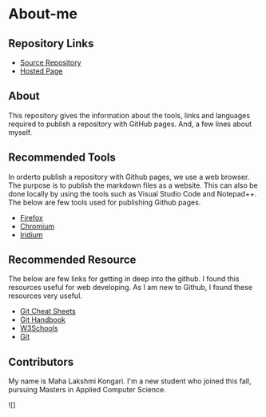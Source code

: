 # About-me

## Repository Links

- [Source Repository](https://github.com/MAHALAKSHMIKONGARI/about-me)
- [Hosted Page](https://mahalakshmikongari.github.io/about-me/)

## About

This repository gives the information about the tools, links and languages required to publish a repository with GitHub pages. And, a few lines about myself.

## Recommended Tools

In orderto publish a repository with Github pages, we use a web browser. The purpose is to publish the markdown files as a website. This can also be done locally by using the tools such as Visual Studio Code and Notepad++. The below are few tools used for publishing Github pages.

- [Firefox](https://www.mozilla.org/en-US/firefox/)
- [Chromium](https://chromium.googlesource.com/)
- [Iridium](https://iridiumbrowser.de/)

## Recommended Resource

The below are few links for getting in deep into the github. I found this resources useful for web developing. As I am new to Github, I found these resources very useful. 

- [Git Cheat Sheets](https://github.github.com/training-kit/)
- [Git Handbook](https://guides.github.com/introduction/git-handbook/)
- [W3Schools](https://www.w3schools.com/)
- [Git](https://git-scm.com/)

## Contributors
My name is Maha Lakshmi Kongari. I'm a new student who joined this fall, pursuing Masters in Applied Computer Science. 

![]
